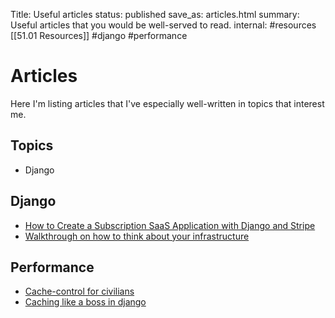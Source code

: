 Title: Useful articles
status: published
save_as: articles.html
summary: Useful articles that you would be well-served to read.
internal: #resources [[51.01 Resources]] #django #performance

# Articles

Here I'm listing articles that I've especially well-written in topics that interest me.

## Topics
- Django

## Django

- [How to Create a Subscription SaaS Application with Django and Stripe](https://www.saaspegasus.com/guides/django-stripe-integrate/#a-team-based-saas-typically-b2b)
- [Walkthrough on how to think about your infrastructure](https://mattsegal.dev/django-prod-architectures.html)


## Performance

- [Cache-control for civilians](https://csswizardry.com/2019/03/cache-control-for-civilians/)
- [Caching like a boss in django](https://eralpbayraktar.com/blog/django/2020/caching-with-django-part-ii)
